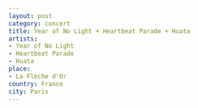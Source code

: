 ```yaml
---
layout: post
category: concert
title: Year of No Light + Heartbeat Parade + Huata
artists: 
- Year of No Light
- Heartbeat Parade
- Huata
place: 
- La Flèche d'Or
country: France
city: Paris
---
```


